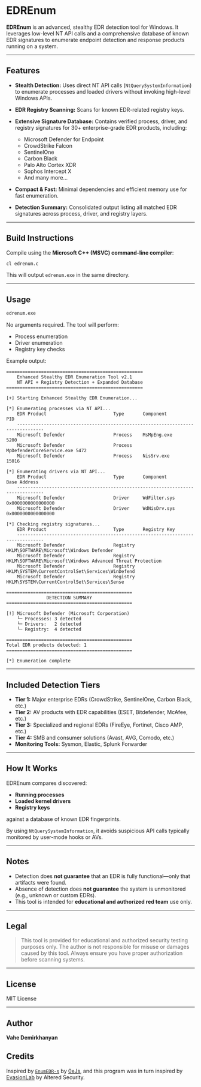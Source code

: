 # EDREnum

**EDREnum** is an advanced, stealthy EDR detection tool for Windows. It leverages low-level NT API calls and a comprehensive database of known EDR signatures to enumerate endpoint detection and response products running on a system.

---

## Features

* **Stealth Detection:** Uses direct NT API calls (`NtQuerySystemInformation`) to enumerate processes and loaded drivers without invoking high-level Windows APIs.
* **EDR Registry Scanning:** Scans for known EDR-related registry keys.
* **Extensive Signature Database:** Contains verified process, driver, and registry signatures for 30+ enterprise-grade EDR products, including:

  * Microsoft Defender for Endpoint
  * CrowdStrike Falcon
  * SentinelOne
  * Carbon Black
  * Palo Alto Cortex XDR
  * Sophos Intercept X
  * And many more...
* **Compact & Fast:** Minimal dependencies and efficient memory use for fast enumeration.
* **Detection Summary:** Consolidated output listing all matched EDR signatures across process, driver, and registry layers.

---

## Build Instructions

Compile using the **Microsoft C++ (MSVC) command-line compiler**:

```cmd
cl edrenum.c
```

This will output `edrenum.exe` in the same directory.

---

## Usage

```bash
edrenum.exe
```

No arguments required. The tool will perform:

* Process enumeration
* Driver enumeration
* Registry key checks

Example output:

```
===================================================
    Enhanced Stealthy EDR Enumeration Tool v2.1
    NT API + Registry Detection + Expanded Database
===================================================

[+] Starting Enhanced Stealthy EDR Enumeration...

[*] Enumerating processes via NT API...
    EDR Product                         Type       Component                 PID
    --------------------------------------------------------------------------------
    Microsoft Defender                  Process    MsMpEng.exe               5200
    Microsoft Defender                  Process    MpDefenderCoreService.exe 5472
    Microsoft Defender                  Process    NisSrv.exe                15016

[*] Enumerating drivers via NT API...
    EDR Product                         Type       Component                 Base Address
    --------------------------------------------------------------------------------
    Microsoft Defender                  Driver     WdFilter.sys              0x0000000000000000
    Microsoft Defender                  Driver     WdNisDrv.sys              0x0000000000000000

[*] Checking registry signatures...
    EDR Product                         Type       Registry Key
    --------------------------------------------------------------------------------
    Microsoft Defender                  Registry   HKLM\SOFTWARE\Microsoft\Windows Defender
    Microsoft Defender                  Registry   HKLM\SOFTWARE\Microsoft\Windows Advanced Threat Protection
    Microsoft Defender                  Registry   HKLM\SYSTEM\CurrentControlSet\Services\WinDefend
    Microsoft Defender                  Registry   HKLM\SYSTEM\CurrentControlSet\Services\Sense

===============================================
               DETECTION SUMMARY
===============================================

[!] Microsoft Defender (Microsoft Corporation)
    └─ Processes: 3 detected
    └─ Drivers:   2 detected
    └─ Registry:  4 detected

===============================================
Total EDR products detected: 1
===============================================

[*] Enumeration complete
```


---

## Included Detection Tiers

* **Tier 1:** Major enterprise EDRs (CrowdStrike, SentinelOne, Carbon Black, etc.)
* **Tier 2:** AV products with EDR capabilities (ESET, Bitdefender, McAfee, etc.)
* **Tier 3:** Specialized and regional EDRs (FireEye, Fortinet, Cisco AMP, etc.)
* **Tier 4:** SMB and consumer solutions (Avast, AVG, Comodo, etc.)
* **Monitoring Tools:** Sysmon, Elastic, Splunk Forwarder

---

## How It Works

EDREnum compares discovered:

* **Running processes**
* **Loaded kernel drivers**
* **Registry keys**

against a database of known EDR fingerprints.

By using `NtQuerySystemInformation`, it avoids suspicious API calls typically monitored by user-mode hooks or AVs.

---

## Notes

* Detection does **not guarantee** that an EDR is fully functional—only that artifacts were found.
* Absence of detection does **not guarantee** the system is unmonitored (e.g., unknown or custom EDRs).
* This tool is intended for **educational and authorized red team** use only.

---

## Legal

> This tool is provided for educational and authorized security testing purposes only.
> The author is not responsible for misuse or damages caused by this tool.
> Always ensure you have proper authorization before scanning systems.

---

## License

MIT License

---

## Author

**Vahe Demirkhanyan**

## Credits

Inspired by [`EnumEDR-s`](https://github.com/0xJs/EnumEDR-s) by [0xJs](https://github.com/0xJs), and this program was in turn inspired by [EvasionLab](https://www.alteredsecurity.com/evasionlab) by Altered Security.
